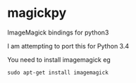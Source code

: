 magickpy
========

ImageMagick bindings for python3

I am attempting to port this for Python 3.4

You need to install imagemagick eg

````
sudo apt-get install imagemagick
````

